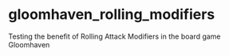 # gloomhaven_rolling_modifiers
Testing the benefit of Rolling Attack Modifiers in the board game Gloomhaven

